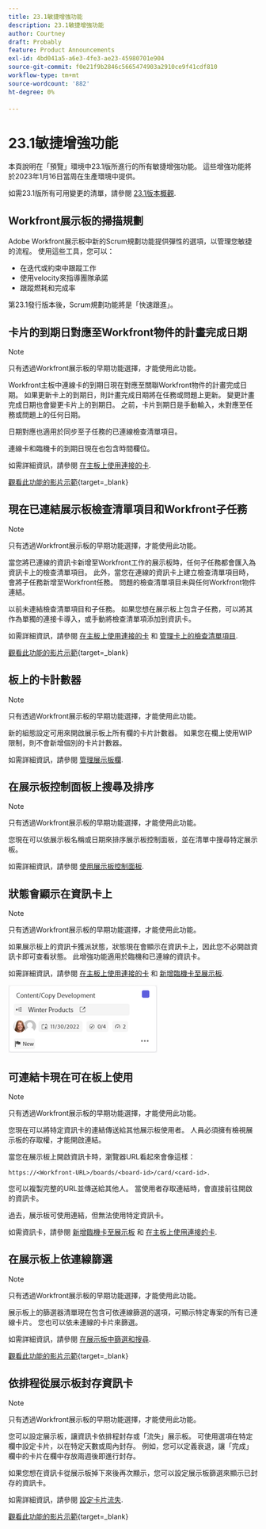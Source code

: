 ```yaml
---
title: 23.1敏捷增強功能
description: 23.1敏捷增強功能
author: Courtney
draft: Probably
feature: Product Announcements
exl-id: 4bd041a5-a6e3-4fe3-ae23-45980701e904
source-git-commit: f0e21f9b2846c5665474903a2910ce9f41cdf810
workflow-type: tm+mt
source-wordcount: '882'
ht-degree: 0%

---
```


# 23.1敏捷增強功能

本頁說明在「預覽」環境中23.1版所進行的所有敏捷增強功能。 這些增強功能將於2023年1月16日當周在生產環境中提供。

如需23.1版所有可用變更的清單，請參閱 [23.1版本概觀](/help/quicksilver/product-announcements/product-releases/23.1-release-activity/23-1-release-overview.md).

## Workfront展示板的掃描規劃

Adobe Workfront展示板中新的Scrum規劃功能提供彈性的選項，以管理您敏捷的流程。 使用這些工具，您可以：

* 在迭代或約束中跟蹤工作
* 使用velocity來指導團隊承諾
* 跟蹤燃耗和完成率

第23.1發行版本後，Scrum規劃功能將是「快速跟進」。

## 卡片的到期日對應至Workfront物件的計畫完成日期

>[!NOTE]
>
>只有透過Workfront展示板的早期功能選擇，才能使用此功能。

Workfront主板中連線卡的到期日現在對應至關聯Workfront物件的計畫完成日期。 如果更新卡上的到期日，則計畫完成日期將在任務或問題上更新。 變更計畫完成日期也會變更卡片上的到期日。 之前，卡片到期日是手動輸入，未對應至任務或問題上的任何日期。

日期對應也適用於同步至子任務的已連線檢查清單項目。

連線卡和臨機卡的到期日現在也包含時間欄位。

如需詳細資訊，請參閱 [在主板上使用連接的卡](/help/quicksilver/agile/get-started-with-boards/connected-cards.md).

[觀看此功能的影片示範](https://video.tv.adobe.com/v/3411952/){target=_blank}

## 現在已連結展示板檢查清單項目和Workfront子任務

>[!NOTE]
>
>只有透過Workfront展示板的早期功能選擇，才能使用此功能。

當您將已連線的資訊卡新增至Workfront工作的展示板時，任何子任務都會匯入為資訊卡上的檢查清單項目。 此外，當您在連線的資訊卡上建立檢查清單項目時，會將子任務新增至Workfront任務。 問題的檢查清單項目未與任何Workfront物件連結。

以前未連結檢查清單項目和子任務。 如果您想在展示板上包含子任務，可以將其作為單獨的連接卡導入，或手動將檢查清單項添加到資訊卡。

如需詳細資訊，請參閱 [在主板上使用連接的卡](/help/quicksilver/agile/get-started-with-boards/connected-cards.md) 和 [管理卡上的檢查清單項目](/help/quicksilver/agile/get-started-with-boards/manage-checklist-items.md).

[觀看此功能的影片示範](https://video.tv.adobe.com/v/3411951/){target=_blank}

## 板上的卡計數器

>[!NOTE]
>
>只有透過Workfront展示板的早期功能選擇，才能使用此功能。

新的組態設定可用來開啟展示板上所有欄的卡片計數器。 如果您在欄上使用WIP限制，則不會新增個別的卡片計數器。

如需詳細資訊，請參閱 [管理展示板欄](/help/quicksilver/agile/get-started-with-boards/manage-board-columns.md).

## 在展示板控制面板上搜尋及排序

>[!NOTE]
>
>只有透過Workfront展示板的早期功能選擇，才能使用此功能。

您現在可以依展示板名稱或日期來排序展示板控制面板，並在清單中搜尋特定展示板。

如需詳細資訊，請參閱 [使用展示板控制面板](/help/quicksilver/agile/get-started-with-boards/use-boards-page.md).

## 狀態會顯示在資訊卡上

>[!NOTE]
>
>只有透過Workfront展示板的早期功能選擇，才能使用此功能。

如果展示板上的資訊卡獲派狀態，狀態現在會顯示在資訊卡上，因此您不必開啟資訊卡即可查看狀態。 此增強功能適用於臨機和已連線的資訊卡。

如需詳細資訊，請參閱 [在主板上使用連接的卡](/help/quicksilver/agile/get-started-with-boards/connected-cards.md) 和 [新增臨機卡至展示板](/help/quicksilver/agile/get-started-with-boards/add-card-to-board.md).

![卡片狀態](/help/quicksilver/product-announcements/product-releases/assets/boards-connected-card-details-110922.png)

## 可連結卡現在可在板上使用

>[!NOTE]
>
>只有透過Workfront展示板的早期功能選擇，才能使用此功能。

您現在可以將特定資訊卡的連結傳送給其他展示板使用者。 人員必須擁有檢視展示板的存取權，才能開啟連結。

當您在展示板上開啟資訊卡時，瀏覽器URL看起來會像這樣：

```
https://<Workfront-URL>/boards/<board-id>/card/<card-id>. 
```

您可以複製完整的URL並傳送給其他人。 當使用者存取連結時，會直接前往開啟的資訊卡。

過去，展示板可使用連結，但無法使用特定資訊卡。

如需資訊卡，請參閱 [新增臨機卡至展示板](/help/quicksilver/agile/get-started-with-boards/add-card-to-board.md) 和 [在主板上使用連接的卡](/help/quicksilver/agile/get-started-with-boards/connected-cards.md).

## 在展示板上依連線篩選

>[!NOTE]
>
>只有透過Workfront展示板的早期功能選擇，才能使用此功能。

展示板上的篩選器清單現在包含可依連線篩選的選項，可顯示特定專案的所有已連線卡片。 您也可以依未連線的卡片來篩選。

如需詳細資訊，請參閱 [在展示板中篩選和搜尋](/help/quicksilver/agile/get-started-with-boards/filter-search-in-board.md).

[觀看此功能的影片示範](https://video.tv.adobe.com/v/3412381/){target=_blank}

## 依排程從展示板封存資訊卡

>[!NOTE]
>
>只有透過Workfront展示板的早期功能選擇，才能使用此功能。

您可以設定展示板，讓資訊卡依排程封存或「流失」展示板。 可使用選項在特定欄中設定卡片，以在特定天數或周內封存。 例如，您可以定義衰退，讓「完成」欄中的卡片在欄中存放兩週後即進行封存。

如果您想在資訊卡從展示板掉下來後再次顯示，您可以設定展示板篩選來顯示已封存的資訊卡。

如需詳細資訊，請參閱 [設定卡片流失](/help/quicksilver/agile/use-boards-agile-planning-tools/configure-card-falloff.md).

[觀看此功能的影片示範](https://video.tv.adobe.com/v/3412323/){target=_blank}
